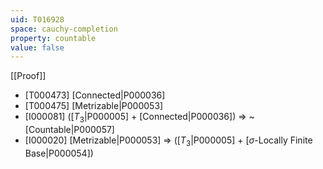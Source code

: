 ```yaml
---
uid: T016928
space: cauchy-completion
property: countable
value: false
---
```

[[Proof]]

* [T000473] [Connected|P000036]
* [T000475] [Metrizable|P000053]
* [I000081] ([$T_3$|P000005] + [Connected|P000036]) => ~[Countable|P000057]
* [I000020] [Metrizable|P000053] => ([$T_3$|P000005] + [$\sigma$-Locally Finite Base|P000054])

